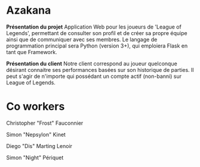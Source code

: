 # Azakana
**Présentation du projet**
Application Web pour les joueurs de 'League of Legends', permettant de consulter son profil et de créer sa propre équipe ainsi que 
de communiquer avec ses membres. Le langage de programmation principal sera Python (version 3+), qui emploiera Flask en tant que Framework.

**Présentation du client**
Notre client correspond au joueur quelconque désirant connaitre ses performances basées sur son historique de parties. 
Il peut s'agir de n'importe qui possédant un compte actif (non-banni) sur League of Legends.

# Co workers
Christopher "Frost" Fauconnier

Simon "Nepsylon" Kinet

Diego "Dis" Marting Lenoir

Simon "Night" Périquet
